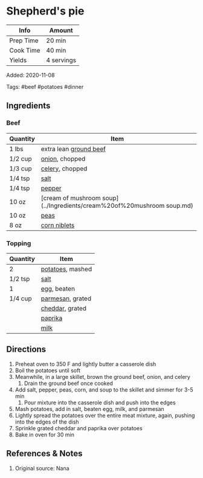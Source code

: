 # Shepherd's pie

| Info      | Amount     |
| --------- | ---------- |
| Prep Time | 20 min     |
| Cook Time | 40 min     |
| Yields    | 4 servings |

Added: 2020-11-08

Tags: #beef #potatoes #dinner

## Ingredients

### Beef

| Quantity | Item                                                                   |
| -------- | ---------------------------------------------------------------------- |
| 1 lbs    | extra lean [ground beef](../Ingredients/ground%20beef.md)              |
| 1/2 cup  | [onion](../Ingredients/onion.md), chopped                              |
| 1/3 cup  | [celery](../Ingredients/celery.md), chopped                            |
| 1/4 tsp  | [salt](../Ingredients/salt.md)                                         |
| 1/4 tsp  | [pepper](../Ingredients/pepper.md)                                     |
| 10 oz    | [cream of mushroom soup](../Ingredients/cream%20of%20mushroom soup.md) |
| 10 oz    | [peas](../Ingredients/peas.md)                                         |
| 8 oz     | [corn niblets](../Ingredients/corn.md)                                 |

### Topping

| Quantity | Item                                           |
| -------- | ---------------------------------------------- |
| 2        | [potatoes](../Ingredients/potato.md), mashed   |
| 1/2 tsp  | [salt](../Ingredients/salt.md)                 |
| 1        | [egg](../Ingredients/egg.md), beaten           |
| 1/4 cup  | [parmesan](../Ingredients/parmesan.md), grated |
|          | [cheddar](../Ingredients/cheddar.md), grated   |
|          | [paprika](../Ingredients/paprika.md)           |
|          | [milk](../Ingredients/milk.md)                 |

## Directions

1. Preheat oven to 350 F and lightly butter a casserole dish
2. Boil the potatoes until soft
3. Meanwhile, in a large skillet, brown the ground beef, onion, and celery
    1. Drain the ground beef once cooked
4. Add salt, pepper, peas, corn, and soup to the skillet and simmer for 3-5 min
    1. Pour mixture into the casserole dish and push into the edges
5. Mash potatoes, add in salt, beaten egg, milk, and parmesan
6. Lightly spread the potatoes over the entire meat mixture, again, pushing into the edges of the dish
7. Sprinkle grated cheddar and paprika over potatoes
8. Bake in oven for 30 min

## References & Notes

1. Original source: Nana
